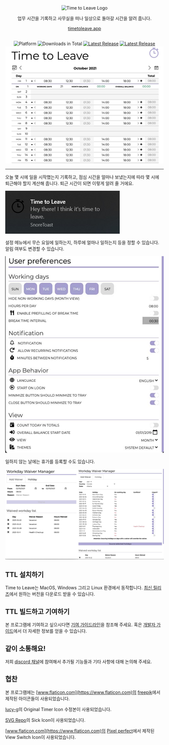 <div align="center">
  <img src="../assets/timetoleave.png" alt="Time to Leave Logo">

  <p>업무 시간을 기록하고 사무실을 떠나 일상으로 돌아갈 시간을 알려 줍니다.</p>

[timetoleave.app](https://timetoleave.app/)

  <br/>

<img src="https://img.shields.io/badge/platforms-Windows%20%7C%20MacOS%20%7C%20Linux-green" alt="Platform">
<img src="https://img.shields.io/github/downloads/thamara/time-to-leave/total" alt="Downloads in Total">
<a href="https://github.com/thamara/time-to-leave/releases/latest"><img src="https://img.shields.io/github/v/release/thamara/time-to-leave" alt="Latest Release"></a>
<a href="http://makeapullrequest.com/"><img src="https://img.shields.io/badge/PRs-welcome-purple" alt="Latest Release"></a>

   <br/>

  <img src="./images/screenshot.jpg" alt="Time to Leave Screenshot">

  <br/>

</div>

---

오늘 몇 시에 일을 시작했는지 기록하고, 점심 시간을 얼마나 보냈는지에 따라 몇 시에 퇴근해야 할지 계산해 줍니다. 퇴근 시간이 되면 이렇게 알려 줄 거에요.

<img src="./images/notification.jpg" alt="Time to Leave Notification">

설정 메뉴에서 무슨 요일에 일하는지, 하루에 얼마나 일하는지 등을 정할 수 있습니다. 알림 여부도 변경할 수 있습니다.

<img src="./images/preferences.jpg" alt="Time to Leave Preferences">

일하지 않는 날에는 휴가를 등록할 수도 있습니다.

<img src="./images/waiver_manager.jpg" alt="Time to Leave Waiver Manager">

## TTL 설치하기

Time to Leave는 MacOS, Windows 그리고 Linux 환경에서 동작합니다. [최신 릴리즈](https://github.com/thamara/time-to-leave/releases/latest)에서 원하는 버전을 다운로드 받을 수 있습니다.

## TTL 빌드하고 기여하기

본 프로그램에 기여하고 싶으시다면 [기여 가이드라인](../CONTRIBUTING.md)을 참조해 주세요.
혹은 [개발자 가이드](../DEVELOPMENT.md)에서 더 자세한 정보를 얻을 수 있습니다.

## 같이 소통해요!

저희 [discord 채널](https://discord.gg/P3KkEF5)에 참여해서 추가될 기능들과 기타 사항에 대해 논의해 주세요.

## 협찬

본 프로그램에는 [www.flaticon.com](https://www.flaticon.com)의 [freepik](https://www.flaticon.com/authors/freepik)에서 제작된 아이콘들이 사용되었습니다.

[lucy-g](https://icon-icons.com/icon/timer/121243)의 Original Timer Icon 수정본이 사용되었습니다.

[SVG Repo](https://www.svgrepo.com/svg/271898/sick)의 Sick Icon이 사용되었습니다.

[www.flaticon.com](https://www.flaticon.com)의 [Pixel perfect](https://www.flaticon.com/authors/pixel-perfect)에서 제작된 View Switch Icon이 사용되었습니다.
